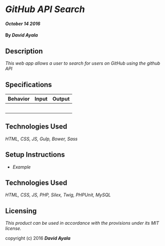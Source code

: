# _GitHub API Search_
#### _October 14 2016_

#### By _**David Ayala**_

## Description

_This web app allows a user to search for users on GitHub using the github API_

## Specifications

|Behavior|Input        |Output|
|--------|:-----------:|-----:|
||||
||||
||||
||||
||||

## Technologies Used

_HTML,
CSS,
JS,
Gulp,
Bower,
Sass_

## Setup Instructions

* _Example_

## Technologies Used

_HTML,
CSS,
JS,
PHP,
Silex,
Twig,
PHPUnit,
MySQL_

## Licensing

*This product can be used in accordance with the provisions under its MIT license.*

copyright (c) 2016 **_David Ayala_**

